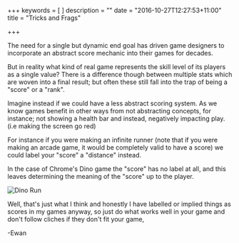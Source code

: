 +++
keywords = [
]
description = ""
date = "2016-10-27T12:27:53+11:00"
title = "Tricks and Frags"

+++

The need for a single but dynamic end goal has driven game designers to incorporate an abstract score mechanic into their games for decades.

But in reality what kind of real game represents the skill level of its players as a single value? There is a difference though between multiple stats which are woven into a final result; but often these still fall into the trap of being a "score" or a "rank".

Imagine instead if we could have a less abstract scoring system. As we know games benefit in other ways from not abstracting concepts, for instance; not showing a health bar and instead, negatively impacting play. (i.e making the screen go red)

For instance if you were making an infinite runner (note that if you were making an arcade game, it would be completely valid to have a score) we could label your "score" a "distance" instead.

In the case of Chrome's Dino game the "score" has no label at all, and this leaves determining the meaning of the "score" up to the player.

![Dino Run](img/tricks-frags/dino-run.png)

Well, that's just what I think and honestly I have labelled or implied things as scores in my games anyway, so just do what works well in your game and don't follow cliches if they don't fit your game,

-Ewan
